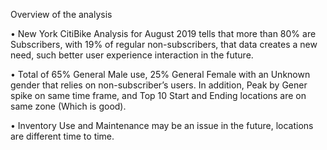 Overview of the analysis



•	New York CitiBike Analysis for August 2019 tells that more than 80% are Subscribers, with 19% of regular non-subscribers, that data creates a new need, such better user experience interaction in the future.


•	Total of 65% General Male use, 25% General Female with an Unknown gender that relies on non-subscriber’s users. In addition, Peak by Gener spike on same time frame, and Top 10 Start and Ending locations are on same zone (Which is good).


•	Inventory Use and Maintenance may be an issue in the future, locations are different time to time.

